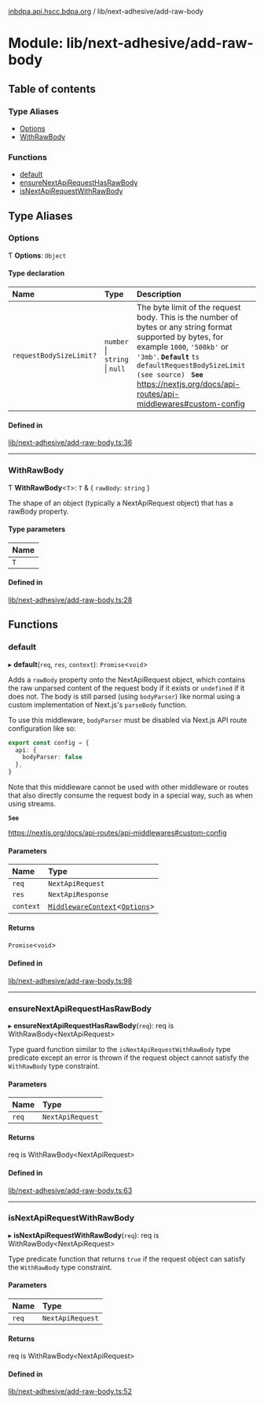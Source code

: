 [inbdpa.api.hscc.bdpa.org](../README.md) / lib/next-adhesive/add-raw-body

# Module: lib/next-adhesive/add-raw-body

## Table of contents

### Type Aliases

- [Options](lib_next_adhesive_add_raw_body.md#options)
- [WithRawBody](lib_next_adhesive_add_raw_body.md#withrawbody)

### Functions

- [default](lib_next_adhesive_add_raw_body.md#default)
- [ensureNextApiRequestHasRawBody](lib_next_adhesive_add_raw_body.md#ensurenextapirequesthasrawbody)
- [isNextApiRequestWithRawBody](lib_next_adhesive_add_raw_body.md#isnextapirequestwithrawbody)

## Type Aliases

### Options

Ƭ **Options**: `Object`

#### Type declaration

| Name | Type | Description |
| :------ | :------ | :------ |
| `requestBodySizeLimit?` | `number` \| `string` \| ``null`` | The byte limit of the request body. This is the number of bytes or any string format supported by bytes, for example `1000`, `'500kb'` or `'3mb'`. **`Default`** ```ts defaultRequestBodySizeLimit (see source) ``` **`See`** https://nextjs.org/docs/api-routes/api-middlewares#custom-config |

#### Defined in

[lib/next-adhesive/add-raw-body.ts:36](https://github.com/nhscc/inbdpa.api.hscc.bdpa.org/blob/742232e/lib/next-adhesive/add-raw-body.ts#L36)

___

### WithRawBody

Ƭ **WithRawBody**<`T`\>: `T` & { `rawBody`: `string`  }

The shape of an object (typically a NextApiRequest object) that has a rawBody
property.

#### Type parameters

| Name |
| :------ |
| `T` |

#### Defined in

[lib/next-adhesive/add-raw-body.ts:28](https://github.com/nhscc/inbdpa.api.hscc.bdpa.org/blob/742232e/lib/next-adhesive/add-raw-body.ts#L28)

## Functions

### default

▸ **default**(`req`, `res`, `context`): `Promise`<`void`\>

Adds a `rawBody` property onto the NextApiRequest object, which contains the
raw unparsed content of the request body if it exists or `undefined` if it
does not. The body is still parsed (using `bodyParser`) like normal using a
custom implementation of Next.js's `parseBody` function.

To use this middleware, `bodyParser` must be disabled via Next.js API route
configuration like so:

```TypeScript
export const config = {
  api: {
    bodyParser: false
  },
}
```

Note that this middleware cannot be used with other middleware or routes that
also directly consume the request body in a special way, such as when using
streams.

**`See`**

https://nextjs.org/docs/api-routes/api-middlewares#custom-config

#### Parameters

| Name | Type |
| :------ | :------ |
| `req` | `NextApiRequest` |
| `res` | `NextApiResponse` |
| `context` | [`MiddlewareContext`](lib_next_api_glue.md#middlewarecontext)<[`Options`](lib_next_adhesive_add_raw_body.md#options)\> |

#### Returns

`Promise`<`void`\>

#### Defined in

[lib/next-adhesive/add-raw-body.ts:98](https://github.com/nhscc/inbdpa.api.hscc.bdpa.org/blob/742232e/lib/next-adhesive/add-raw-body.ts#L98)

___

### ensureNextApiRequestHasRawBody

▸ **ensureNextApiRequestHasRawBody**(`req`): req is WithRawBody<NextApiRequest\>

Type guard function similar to the `isNextApiRequestWithRawBody` type
predicate except an error is thrown if the request object cannot satisfy the
`WithRawBody` type constraint.

#### Parameters

| Name | Type |
| :------ | :------ |
| `req` | `NextApiRequest` |

#### Returns

req is WithRawBody<NextApiRequest\>

#### Defined in

[lib/next-adhesive/add-raw-body.ts:63](https://github.com/nhscc/inbdpa.api.hscc.bdpa.org/blob/742232e/lib/next-adhesive/add-raw-body.ts#L63)

___

### isNextApiRequestWithRawBody

▸ **isNextApiRequestWithRawBody**(`req`): req is WithRawBody<NextApiRequest\>

Type predicate function that returns `true` if the request object can
satisfy the `WithRawBody` type constraint.

#### Parameters

| Name | Type |
| :------ | :------ |
| `req` | `NextApiRequest` |

#### Returns

req is WithRawBody<NextApiRequest\>

#### Defined in

[lib/next-adhesive/add-raw-body.ts:52](https://github.com/nhscc/inbdpa.api.hscc.bdpa.org/blob/742232e/lib/next-adhesive/add-raw-body.ts#L52)
